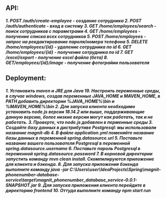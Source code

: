 <h2>API:</h2>
<h5>
1. POST /auth/create-employee - создание сотрудника
2. POST /auth/authenticate - вход в систему
3. GET /home/employees/search - поиск сотрудников с параметрами
4. GET /home/employees - получение списка всех сотрудников
5. POST /home/employees - запрос на рекдактирование пароля/номера телефона
5. DELETE /home/employees/{id} - удаление сотрудника по id 
6. GET /home/employees/{id} - получение сотрудника по id
7. GET /excel/export - получение excel файла (бета)
8. GET/employees/{id}/image - получение фотограйии пользователя
</h5>

<h2>Deployment:</h2>
<h5>
1.	Установить maven и JRE для Java 19. Настроить переменные среды, в случае windows, создав переменные JAVA_HOME и MAVEN_HOME, в PATH добавить директории %JAVA_HOME%\bin и %MAVEN_HOME%\bin
2.	Для запуска клиента необходимо установить node.js версии 18.14.2 или выше, поддерживающие данную версию, более низкие версии могут как работать, так и не работать.
3.  Проверте, что node.js добавлен в перменные среды
3.	Создайте базу данных в дистрибутиве Postgresql: мы использовали название magnit-db
4.	В файле application.yml поменяйте название базы данных в переменной spring.datasource.url
5.	Поставьте название вашего пользователя Postgresql в переменной spring.datasource.username
6.	Поставьте пароль Postgresql в переменной spring.datasource.password
7.	В корневой директории запустить команду mvn clean install. Скомпилируются приложение для клиента и бэкенда.
8.	Для запуска приложения бэкенда выполните команду java -jar C:\Users\user\IdeaProjects\Spring\magnit-phonenumber-database-service\target\magnit_phonenumber_database_service-0.0.1-SNAPSHOT.jar
9.	Для запуска приложения клиента перейдите в директорию frontend
10.	Оттуда выполните команду npm start run
</h5>

